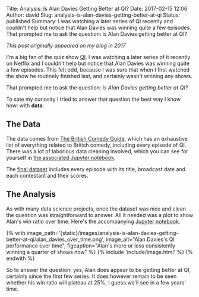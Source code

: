 Title: Analysis: Is Alan Davies Getting Better at QI?
Date: 2017-02-15 12:06
Author: david
Slug: analysis-is-alan-davies-getting-better-at-qi
Status: published
Summary: I was watching a later series of QI recently and couldn't help but notice that Alan Davies was winning quite a few episodes. That prompted me to ask the question: is Alan Davies getting better at QI?

_This post originally appeared on my blog in 2017_

I'm a big fan of the quiz show [QI](https://en.wikipedia.org/wiki/QI). I
was watching a later series of it recently on Netflix and I couldn't
help but notice that Alan Davies was winning quite a few episodes. This
felt odd, because I was sure that when I first watched the show he
routinely finished last, and certainly wasn't winning any shows.

That prompted me to ask the question: *is Alan Davies getting better at
QI?*

To sate my curiosity I tried to answer that question the best way I know
how: with **data**.

## The Data

The data comes from [The British Comedy Guide](https://www.comedy.co.uk/), which has an exhaustive list of
everything related to British comedy, including every episode of QI.
There was a lot of laborious data cleaning involved, which you can see
for yourself in [the associated Jupyter notebook](https://github.com/davidasboth/blog-notebooks/blob/master/qi-analysis/Scrape%20QI%20Episodes.ipynb).

The [final dataset](https://github.com/davidasboth/blog-notebooks/blob/master/qi-analysis/qi_episodes.csv)
includes every episode with its title, broadcast date and each
contestant and their scores.


## The Analysis

As with many data science projects, once the dataset was nice and clean
the question was straightforward to answer. All it needed was a plot to
show Alan's win ratio over time. Here's the accompanying [Jupyter notebook](https://github.com/davidasboth/blog-notebooks/blob/master/qi-analysis/QI%20Analysis.ipynb).

{% with image_path='{static}/images/analysis-is-alan-davies-getting-better-at-qi/alan_davies_over_time.png',
        image_alt="Alan Davies's QI performance over time",
        figcaption="Alan's more or less consistently winning a quarter of shows now" %}
    {% include 'include/image.html' %}
{% endwith %}

So to answer the question: yes, Alan does appear to be getting better at
QI, certainly since the first few series. It does however remain to be
seen whether his win ratio will plateau at 25%, I guess we'll see in a
few years' time.